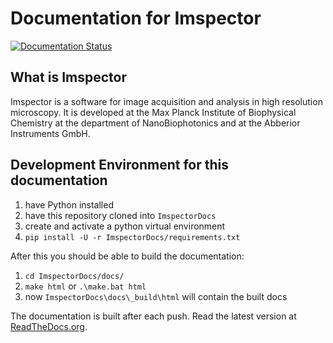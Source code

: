 Documentation for Imspector 
===========================

[![Documentation Status](https://readthedocs.org/projects/imspectordocs/badge/?version=latest)](http://imspectordocs.readthedocs.io/en/latest/?badge=latest)

What is Imspector
-----------------
Imspector is a software for image acquisition and analysis in high resolution microscopy. It is developed at the
Max Planck Institute of Biophysical Chemistry at the department of NanoBiophotonics and at the Abberior Instruments
GmbH.

Development Environment for this documentation
----------------------------------------------

1. have Python installed
1. have this repository cloned into `ImspectorDocs`
1. create and activate a python virtual environment
1. `pip install -U -r ImspectorDocs/requirements.txt`

After this you should be able to build the documentation:

1. `cd ImspectorDocs/docs/`
1. `make html` or `.\make.bat html`
1. now `ImspectorDocs\docs\_build\html` will contain the built docs

The documentation is built after each push. Read the latest version at 
[ReadTheDocs.org](https://imspectordocs-ja.readthedocs.io/ja/latest/).
